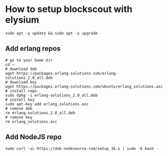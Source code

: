 # How to setup blockscout with elysium

```
sudo apt -y update && sudo apt -y upgrade
```

## Add erlang repos
```
# go to your home dir
cd ~
# download deb
wget https://packages.erlang-solutions.com/erlang-solutions_2.0_all.deb
# download key
wget https://packages.erlang-solutions.com/ubuntu/erlang_solutions.asc
# install repo
sudo dpkg -i erlang-solutions_2.0_all.deb
# install key
sudo apt-key add erlang_solutions.asc
# remove deb
rm erlang-solutions_2.0_all.deb
# remove key
rm erlang_solutions.asc
```

## Add NodeJS repo
```
sudo curl -sL https://deb.nodesource.com/setup_16.x | sudo -E bash -
```
